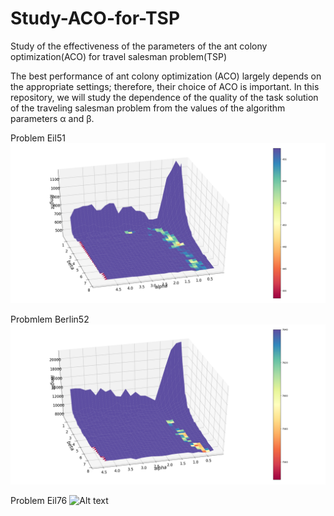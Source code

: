 # Study-ACO-for-TSP
Study of the effectiveness of the parameters of the ant colony optimization(ACO) for travel salesman problem(TSP)

The best performance of ant colony optimization (ACO) largely depends on the appropriate settings; therefore, their choice of ACO is important. In this repository, we will study the dependence of the quality of the task solution of the traveling salesman problem from the values of the algorithm parameters α and β.

Problem Eil51
![Alt text](https://github.com/AiGaf1/Study-ACO-for-TSP/blob/master/Research/Eil51.png)

Probmlem Berlin52
![Alt text](https://github.com/AiGaf1/Study-ACO-for-TSP/blob/master/Research/berlin52.png)

Problem Eil76
![Alt text](https://github.com/AiGaf1/Study-ACO-for-TSP/blob/master/Research/eil76.png)

